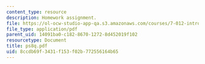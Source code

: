 ```yaml
---
content_type: resource
description: Homework assignment.
file: https://ol-ocw-studio-app-qa.s3.amazonaws.com/courses/7-012-introduction-to-biology-fall-2004/8ccdb69f3431f153f02b772556164b65_ps8q.pdf
file_type: application/pdf
parent_uid: 14091ba0-c182-8670-1272-8d452019f102
resourcetype: Document
title: ps8q.pdf
uid: 8ccdb69f-3431-f153-f02b-772556164b65
---
```

